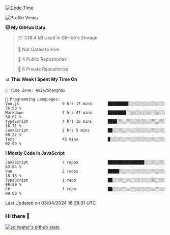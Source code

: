 <!--START_SECTION:waka-->
![Code Time](http://img.shields.io/badge/Code%20Time-3%2C302%20hrs%2019%20mins-blue)

![Profile Views](http://img.shields.io/badge/Profile%20Views-3-blue)

**🐱 My GitHub Data** 

> 📦 338.4 kB Used in GitHub's Storage 
 > 
> 🚫 Not Opted to Hire
 > 
> 📜 4 Public Repositories 
 > 
> 🔑 6 Private Repositories 
 > 
📊 **This Week I Spent My Time On** 

```text
🕑︎ Time Zone: Asia/Shanghai

💬 Programming Languages: 
Vue.js                   9 hrs 17 mins       █████████░░░░░░░░░░░░░░░░   36.53 % 
Markdown                 7 hrs 47 mins       ████████░░░░░░░░░░░░░░░░░   30.61 % 
TypeScript               4 hrs 15 mins       ████░░░░░░░░░░░░░░░░░░░░░   16.71 % 
JavaScript               2 hrs 5 mins        ██░░░░░░░░░░░░░░░░░░░░░░░   08.22 % 
Text                     45 mins             █░░░░░░░░░░░░░░░░░░░░░░░░   02.99 % 
```

**I Mostly Code in JavaScript** 

```text
JavaScript               7 repos             ████████████████░░░░░░░░░   63.64 % 
Vue                      2 repos             █████░░░░░░░░░░░░░░░░░░░░   18.18 % 
TypeScript               1 repo              ██░░░░░░░░░░░░░░░░░░░░░░░   09.09 % 
C#                       1 repo              ██░░░░░░░░░░░░░░░░░░░░░░░   09.09 % 
```




 Last Updated on 03/04/2024 18:38:31 UTC
<!--END_SECTION:waka-->

### Hi there 👋
[![soitwater's github stats](https://github-readme-stats.vercel.app/api?username=soitwater)](https://github.com/soitwater/github-readme-stats)
